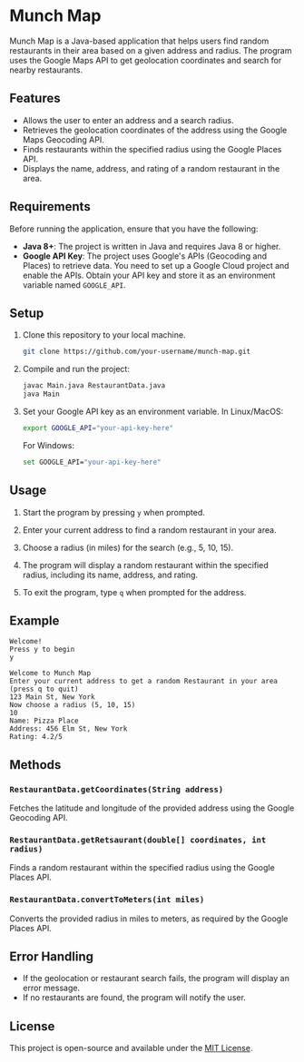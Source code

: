 # Munch Map

Munch Map is a Java-based application that helps users find random restaurants in their area based on a given address and radius. The program uses the Google Maps API to get geolocation coordinates and search for nearby restaurants.

## Features

- Allows the user to enter an address and a search radius.
- Retrieves the geolocation coordinates of the address using the Google Maps Geocoding API.
- Finds restaurants within the specified radius using the Google Places API.
- Displays the name, address, and rating of a random restaurant in the area.

## Requirements

Before running the application, ensure that you have the following:

- **Java 8+**: The project is written in Java and requires Java 8 or higher.
- **Google API Key**: The project uses Google's APIs (Geocoding and Places) to retrieve data. You need to set up a Google Cloud project and enable the APIs. Obtain your API key and store it as an environment variable named `GOOGLE_API`.

## Setup

1. Clone this repository to your local machine.

   ```bash
   git clone https://github.com/your-username/munch-map.git
   ```

2. Compile and run the project:

   ```bash
   javac Main.java RestaurantData.java
   java Main
   ```

3. Set your Google API key as an environment variable. In Linux/MacOS:

   ```bash
   export GOOGLE_API="your-api-key-here"
   ```

   For Windows:

   ```bash
   set GOOGLE_API="your-api-key-here"
   ```

## Usage

1. Start the program by pressing `y` when prompted.

2. Enter your current address to find a random restaurant in your area.

3. Choose a radius (in miles) for the search (e.g., 5, 10, 15).

4. The program will display a random restaurant within the specified radius, including its name, address, and rating.

5. To exit the program, type `q` when prompted for the address.

## Example

```
Welcome!
Press y to begin
y

Welcome to Munch Map
Enter your current address to get a random Restaurant in your area (press q to quit)
123 Main St, New York
Now choose a radius (5, 10, 15)
10
Name: Pizza Place
Address: 456 Elm St, New York
Rating: 4.2/5
```

## Methods

### `RestaurantData.getCoordinates(String address)`

Fetches the latitude and longitude of the provided address using the Google Geocoding API.

### `RestaurantData.getRetsaurant(double[] coordinates, int radius)`

Finds a random restaurant within the specified radius using the Google Places API.

### `RestaurantData.convertToMeters(int miles)`

Converts the provided radius in miles to meters, as required by the Google Places API.

## Error Handling

- If the geolocation or restaurant search fails, the program will display an error message.
- If no restaurants are found, the program will notify the user.

## License

This project is open-source and available under the [MIT License](LICENSE).
